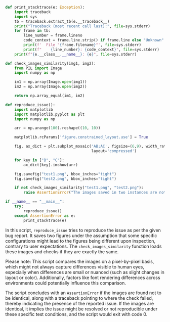 ```python
def print_stacktrace(e: Exception):
    import traceback
    import sys
    tb = traceback.extract_tb(e.__traceback__)
    print("Traceback (most recent call last):", file=sys.stderr)
    for frame in tb:
        line_number = frame.lineno
        code_context = frame.line.strip() if frame.line else "Unknown"
        print(f'  File "{frame.filename}"', file=sys.stderr)
        print(f"    {line_number}: {code_context}", file=sys.stderr)
    print(f"{e.__class__.__name__}: {e}", file=sys.stderr)

def check_images_similarity(img1, img2):
    from PIL import Image
    import numpy as np

    im1 = np.array(Image.open(img1))
    im2 = np.array(Image.open(img2))

    return np.array_equal(im1, im2)

def reproduce_issue():
    import matplotlib
    import matplotlib.pyplot as plt
    import numpy as np

    arr = np.arange(100).reshape((10, 10))

    matplotlib.rcParams['figure.constrained_layout.use'] = True

    fig, ax_dict = plt.subplot_mosaic('AB;AC', figsize=(6,9), width_ratios=[3,2],
                                      layout='compressed')

    for key in ["B", "C"]:
        ax_dict[key].imshow(arr)

    fig.savefig("test1.png", bbox_inches="tight")
    fig.savefig("test2.png", bbox_inches="tight")

    if not check_images_similarity("test1.png", "test2.png"):
        raise AssertionError("The images saved in two instances are not identical.")

if __name__ == "__main__":
    try:
        reproduce_issue()
    except AssertionError as e:
        print_stacktrace(e)
```

In this script, `reproduce_issue` tries to reproduce the issue as per the given bug report. It saves two figures under the assumption that some specific configurations might lead to the figures being different upon inspection, contrary to user expectations. The `check_images_similarity` function loads these images and checks if they are exactly the same.

Please note: This script compares the images on a pixel-by-pixel basis, which might not always capture differences visible to human eyes, especially when differences are small or nuanced (such as slight changes in layout or color). Additionally, factors like font rendering differences across environments could potentially influence this comparison. 

The script concludes with an `AssertionError` if the images are found not to be identical, along with a traceback pointing to where the check failed, thereby indicating the presence of the reported issue. If the images are identical, it implies the issue might be resolved or not reproducible under these specific test conditions, and the script would exit with code 0.